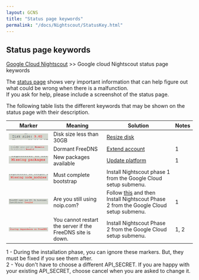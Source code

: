 ```yaml
---
layout: GCNS
title: "Status page keywords"
permalink: "/docs/Nightscout/StatusKey.html"
---
```


## Status page keywords
[Google Cloud Nightscout](./GoogleCloud.md) >> Google cloud Nightscout status page keywords  
  
The [status page](./Status.md) shows very important information that can help figure out what could be wrong when there is a malfunction.  
If you ask for help, please include a screenshot of the status page.  
  
The following table lists the different keywords that may be shown on the status page with their description.  
  
| &nbsp;&nbsp;&nbsp;&nbsp;Marker&nbsp;&nbsp;&nbsp;&nbsp; | Meaning  | Solution | Notes |  
| ------ | ------- | -------- | ------ |  
| ![](./images/DiskSizeKey.png) | Disk size less than 30GB | [Resize disk](./FullDisk.md) | |  
| ![](./images/ipMismatchCertInvalid_Key.png) | Dormant FreeDNS | [Extend account](./FreeDNS_Min_Login.md) | 1 |  
| ![](./images/MissingPackages_Key.png) | New packages available | [Update platform](./NS_SyncExecutables.md) | 1 |  
| ![](./images/MissNodeModules_Key.png) | Must complete bootstrap | Install Nightscout phase 1 from the Google Cloud setup submenu. | |  
| ![](./images/NoHostname_Key.png) | Are you still using noip.com? | Follow [this](./FreeDNS.md) and then Install Nightscout Phase 2 from the Google Cloud setup submenu. | 1 |  
| ![](./images/StartFreeDNS_dependence_Key.png) | You cannot restart the server if the FreeDNS site is down. | Install Nightscout Phase 2 from the Google Cloud setup submenu. | 1, 2 |  
  
1 - During the installation phase, you can ignore these markers.  But, they must be fixed if you see them after.  
2 - You don't have to choose a different API_SECRET.  If you are happy with your existing API_SECRET, choose cancel when you are asked to change it.   
  
